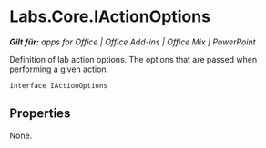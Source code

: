 
# Labs.Core.IActionOptions

 _**Gilt für:** apps for Office | Office Add-ins | Office Mix | PowerPoint_

Definition of lab action options. The options that are passed when performing a given action.

```
interface IActionOptions
```


## Properties

None.

